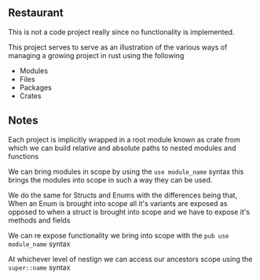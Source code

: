 ## Restaurant


This is not a code project really since no functionality is implemented.

This project serves to serve as an illustration of the various ways of managing a growing project in rust using the following

- Modules
- Files
- Packages
- Crates



## Notes
Each project is implicitly wrapped in a root module known as crate from which we can build relative and absolute paths to nested modules and
functions

We can bring modules in scope by using the `use module_name` syntax this brings the modules into scope in such a way they can be used.

We do the same for Structs and Enums with the differences being that, When an Enum is brought into scope all it's variants are
exposed as opposed to when a struct is brought into scope and we have to expose it's methods and fields

We can re expose functionality we bring into scope with the `pub use module_name` syntax

At whichever level of nestign we can access our ancestors scope using the `super::name` syntax


